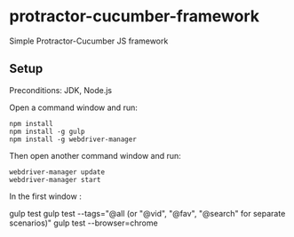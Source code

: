 # protractor-cucumber-framework
Simple Protractor-Cucumber JS framework

## Setup

Preconditions: JDK, Node.js

Open a command window and run:

    npm install
    npm install -g gulp
    npm install -g webdriver-manager

Then open another command window and run:

	webdriver-manager update
	webdriver-manager start

In the first window :

  gulp test
  gulp test --tags="@all (or "@vid", "@fav", "@search" for separate scenarios)"
	gulp test --browser=chrome
